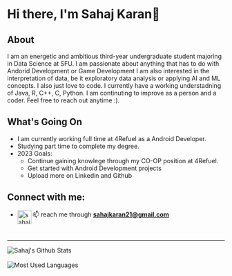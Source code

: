 # Hi there, I'm Sahaj Karan👋

## About
I am an energetic and ambitious third-year undergraduate student majoring in Data Science at SFU. I am passionate about anything that has to do with Andorid Development or Game Development I am also interested in the interpretation of data, be it exploratory data analysis or applying AI and ML concepts. I also just love to code. I currently have a working understadning of Java, R, C++, C, Python. I am continuting to improve as a person and a coder. Feel free to reach out anytime :).

## What's Going On
- I am currently working full time at 4Refuel as a Android Developer. 
- Studying part time to complete my degree.
- 2023 Goals: 
  - Continue gaining knowlege through my CO-OP position at 4Refuel.
  - Get started with Android Development projects
  - Upload more on Linkedin and Github

## Connect with me:
- 📫 reach me through **sahajkaran21@gmail.com**
[<img align ="left" alt = "sahaj_karan" width = "32px" src = "https://cdn.jsdelivr.net/npm/simple-icons@v3/icons/linkedin.svg" />][Linkedin]


<br />


[Linkedin]: https://www.linkedin.com/in/sahaj-karan-964745200/?msgControlName=reply_to_sender&msgConversationId=2-YzFlZTI5MjMtZDcwZC00NWI1LTk4NWItZWQ2YzI0ZDU5YzlhXzAxMg%3D%3D&msgOverlay=true



---

<img align = "left" alt="Sahaj's Github Stats" src = "https://github-readme-stats.vercel.app/api?username=sahajkaran&show_icons=true&hide_border=true" />

<br />
<br />

<img align = "left" alt="Most Used Languages" src = "https://github-readme-stats.vercel.app/api/top-langs/?username=sahajkaran&layout=compact&hide_border=true" />
